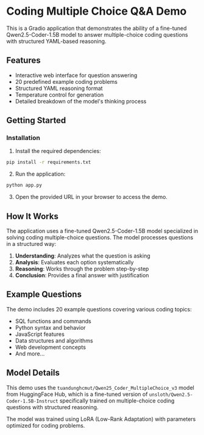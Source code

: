 # Coding Multiple Choice Q&A Demo

This is a Gradio application that demonstrates the ability of a fine-tuned Qwen2.5-Coder-1.5B model to answer multiple-choice coding questions with structured YAML-based reasoning.

## Features

- Interactive web interface for question answering
- 20 predefined example coding problems
- Structured YAML reasoning format
- Temperature control for generation
- Detailed breakdown of the model's thinking process

## Getting Started

### Installation

1. Install the required dependencies:

```bash
pip install -r requirements.txt
```

2. Run the application:

```bash
python app.py
```

3. Open the provided URL in your browser to access the demo.

## How It Works

The application uses a fine-tuned Qwen2.5-Coder-1.5B model specialized in solving coding multiple-choice questions. The model processes questions in a structured way:

1. **Understanding**: Analyzes what the question is asking
2. **Analysis**: Evaluates each option systematically
3. **Reasoning**: Works through the problem step-by-step
4. **Conclusion**: Provides a final answer with justification

## Example Questions

The demo includes 20 example questions covering various coding topics:
- SQL functions and commands
- Python syntax and behavior
- JavaScript features
- Data structures and algorithms
- Web development concepts
- And more...

## Model Details

This demo uses the `tuandunghcmut/Qwen25_Coder_MultipleChoice_v3` model from HuggingFace Hub, which is a fine-tuned version of `unsloth/Qwen2.5-Coder-1.5B-Instruct` specifically trained on multiple-choice coding questions with structured reasoning.

The model was trained using LoRA (Low-Rank Adaptation) with parameters optimized for coding problems.
